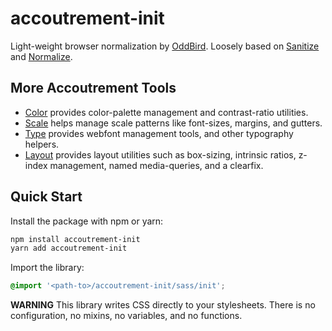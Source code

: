 accoutrement-init
=================

Light-weight browser normalization
by [OddBird][oddbird].
Loosely based on
[Sanitize][sanitize] and [Normalize][normalize].

[oddbird]: http://oddbird.net/
[sanitize]: github.com/10up/sanitize.css
[normalize]: https://github.com/necolas/normalize.css


More Accoutrement Tools
-----------------------

- [Color](http://oddbird.net/accoutrement-color/)
  provides color-palette management and contrast-ratio utilities.
- [Scale](http://oddbird.net/accoutrement-scale/)
  helps manage scale patterns like font-sizes, margins, and gutters.
- [Type](http://oddbird.net/accoutrement-type/)
  provides webfont management tools,
  and other typography helpers.
- [Layout](http://oddbird.net/accoutrement-layout/)
  provides layout utilities such as
  box-sizing, intrinsic ratios, z-index management,
  named media-queries, and a clearfix.


Quick Start
-----------

Install the package with npm or yarn:

```bash
npm install accoutrement-init
yarn add accoutrement-init
```

Import the library:

```scss
@import '<path-to>/accoutrement-init/sass/init';
```

**WARNING** This library writes CSS directly to your stylesheets.
There is no configuration, no mixins, no variables, and no functions.
